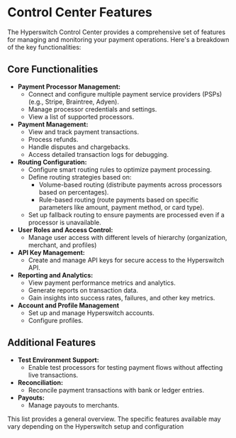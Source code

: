 # Control Center Features

The Hyperswitch Control Center provides a comprehensive set of features for managing and monitoring your payment operations. Here's a breakdown of the key functionalities:

## Core Functionalities

- **Payment Processor Management:**
  - Connect and configure multiple payment service providers (PSPs) (e.g., Stripe, Braintree, Adyen).
  - Manage processor credentials and settings.
  - View a list of supported processors.
- **Payment Management:**
  - View and track payment transactions.
  - Process refunds.
  - Handle disputes and chargebacks.
  - Access detailed transaction logs for debugging.
- **Routing Configuration:**
  - Configure smart routing rules to optimize payment processing.
  - Define routing strategies based on:
    - Volume-based routing (distribute payments across processors based on percentages).
    - Rule-based routing (route payments based on specific parameters like amount, payment method, or card type).
  - Set up fallback routing to ensure payments are processed even if a processor is unavailable.
- **User Roles and Access Control:**
  - Manage user access with different levels of hierarchy (organization, merchant, and profiles)
- **API Key Management:**
  - Create and manage API keys for secure access to the Hyperswitch API.
- **Reporting and Analytics:**
  - View payment performance metrics and analytics.
  - Generate reports on transaction data.
  - Gain insights into success rates, failures, and other key metrics.
- **Account and Profile Management**
  - Set up and manage Hyperswitch accounts.
  - Configure profiles.

## Additional Features

- **Test Environment Support:**
  - Enable test processors for testing payment flows without affecting live transactions.
- **Reconciliation:**
  - Reconcile payment transactions with bank or ledger entries.
- **Payouts:**
  - Manage payouts to merchants.

This list provides a general overview. The specific features available may vary depending on the Hyperswitch setup and configuration
